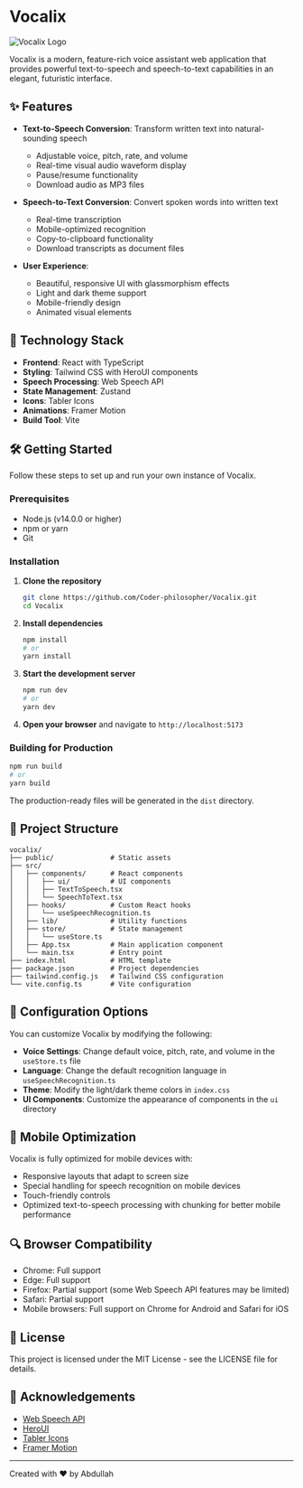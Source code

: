 # Vocalix

![Vocalix Logo](https://github.com/Coder-philosopher/Vocalix/src/downlaod.png)

Vocalix is a modern, feature-rich voice assistant web application that provides powerful text-to-speech and speech-to-text capabilities in an elegant, futuristic interface.

## ✨ Features

- **Text-to-Speech Conversion**: Transform written text into natural-sounding speech
  - Adjustable voice, pitch, rate, and volume
  - Real-time visual audio waveform display
  - Pause/resume functionality
  - Download audio as MP3 files

- **Speech-to-Text Conversion**: Convert spoken words into written text
  - Real-time transcription
  - Mobile-optimized recognition
  - Copy-to-clipboard functionality
  - Download transcripts as document files

- **User Experience**:
  - Beautiful, responsive UI with glassmorphism effects
  - Light and dark theme support
  - Mobile-friendly design
  - Animated visual elements

## 🚀 Technology Stack

- **Frontend**: React with TypeScript
- **Styling**: Tailwind CSS with HeroUI components
- **Speech Processing**: Web Speech API
- **State Management**: Zustand
- **Icons**: Tabler Icons
- **Animations**: Framer Motion
- **Build Tool**: Vite

## 🛠️ Getting Started

Follow these steps to set up and run your own instance of Vocalix.

### Prerequisites

- Node.js (v14.0.0 or higher)
- npm or yarn
- Git

### Installation

1. **Clone the repository**

   ```bash
   git clone https://github.com/Coder-philosopher/Vocalix.git
   cd Vocalix
   ```

2. **Install dependencies**

   ```bash
   npm install
   # or
   yarn install
   ```

3. **Start the development server**

   ```bash
   npm run dev
   # or
   yarn dev
   ```

4. **Open your browser** and navigate to `http://localhost:5173`

### Building for Production

```bash
npm run build
# or
yarn build
```

The production-ready files will be generated in the `dist` directory.

## 📁 Project Structure

```
vocalix/
├── public/              # Static assets
├── src/
│   ├── components/      # React components
│   │   ├── ui/          # UI components
│   │   ├── TextToSpeech.tsx
│   │   └── SpeechToText.tsx
│   ├── hooks/           # Custom React hooks
│   │   └── useSpeechRecognition.ts
│   ├── lib/             # Utility functions
│   ├── store/           # State management
│   │   └── useStore.ts
│   ├── App.tsx          # Main application component
│   └── main.tsx         # Entry point
├── index.html           # HTML template
├── package.json         # Project dependencies
├── tailwind.config.js   # Tailwind CSS configuration
└── vite.config.ts       # Vite configuration
```



## 🔧 Configuration Options

You can customize Vocalix by modifying the following:

- **Voice Settings**: Change default voice, pitch, rate, and volume in the `useStore.ts` file
- **Language**: Change the default recognition language in `useSpeechRecognition.ts`
- **Theme**: Modify the light/dark theme colors in `index.css`
- **UI Components**: Customize the appearance of components in the `ui` directory

## 📱 Mobile Optimization

Vocalix is fully optimized for mobile devices with:

- Responsive layouts that adapt to screen size
- Special handling for speech recognition on mobile devices
- Touch-friendly controls
- Optimized text-to-speech processing with chunking for better mobile performance

## 🔍 Browser Compatibility

- Chrome: Full support
- Edge: Full support
- Firefox: Partial support (some Web Speech API features may be limited)
- Safari: Partial support
- Mobile browsers: Full support on Chrome for Android and Safari for iOS

## 📝 License

This project is licensed under the MIT License - see the LICENSE file for details.

## 🙏 Acknowledgements

- [Web Speech API](https://developer.mozilla.org/en-US/docs/Web/API/Web_Speech_API)
- [HeroUI](https://heroui.com/)
- [Tabler Icons](https://tabler-icons.io/)
- [Framer Motion](https://www.framer.com/motion/)

---

Created with ❤️ by Abdullah
